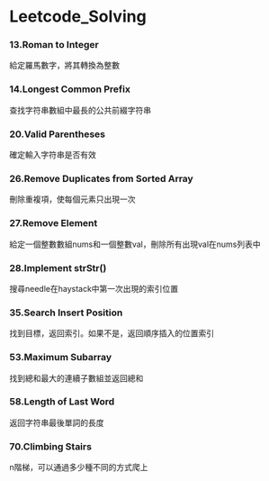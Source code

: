 # Leetcode_Solving
### 13.Roman to Integer
 給定羅馬數字，將其轉換為整數
### 14.Longest Common Prefix
 查找字符串數組中最長的公共前綴字符串
### 20.Valid Parentheses
 確定輸入字符串是否有效
### 26.Remove Duplicates from Sorted Array
 刪除重複項，使每個元素只出現一次
### 27.Remove Element
 給定一個整數數組nums和一個整數val，刪除所有出現val在nums列表中
### 28.Implement strStr()
 搜尋needle在haystack中第一次出現的索引位置
### 35.Search Insert Position
 找到目標，返回索引。如果不是，返回順序插入的位置索引
### 53.Maximum Subarray
 找到總和最大的連續子數組並返回總和
### 58.Length of Last Word
 返回字符串最後單詞的長度
### 70.Climbing Stairs
 n階梯，可以通過多少種不同的方式爬上
